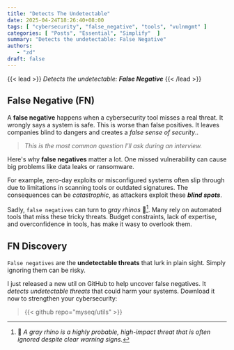 ```yaml
---
title: "Detects The Undetectable"
date: 2025-04-24T18:26:40+08:00
tags: [ "cybersecurity", "false_negative", "tools", "vulnmgmt" ]
categories: [ "Posts", "Essential", "Simplify"  ]
summary: "Detects the undetectable: False Negative"
authors:
   - "zd"
draft: false
---
```

{{< lead >}}
*Detects the undetectable:* ***False Negative***
{{< /lead >}}

## False Negative (FN)

A **false negative** happens when a cybersecurity tool misses a real threat. 
It wrongly says a system is safe. 
This is worse than false positives. 
It leaves companies blind to dangers and creates a *false sense of security*..

> *This is the most common question I'll ask during an interview.*

Here's why **false negatives** matter a lot.
One missed vulnerability can cause big problems like data leaks or ransomware. 

For example, zero-day exploits or misconfigured systems often slip through due to limitations in scanning tools or outdated signatures.
The consequences can be *catastrophic*, as attackers exploit these ***blind spots***.

Sadly, `false negatives` can turn to *gray rhinos* 🦏[^1]. 
Many rely on automated tools that miss these tricky threats.
Budget constraints, lack of expertise, and overconfidence in tools, has make it wasy to overlook them.


## FN Discovery

`False negatives` are the **undetectable threats** that lurk in plain sight. 
Simply ignoring them can be risky. 

I just released a new util on GitHub to help uncover false negatives. 
It *detects undetectable threats* that could harm your systems. 
Download it now to strengthen your cybersecurity: 

> {{< github repo="myseq/utils" >}}

[^1]: 🦏 *A gray rhino is a highly probable, high-impact threat that is often ignored despite clear warning signs.*


